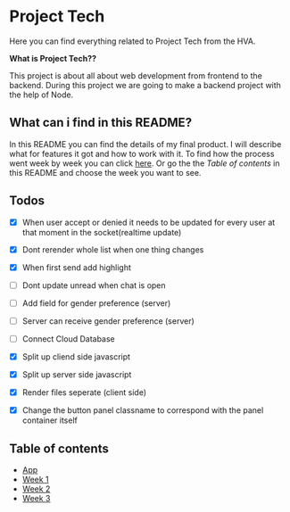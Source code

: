 # Project Tech
Here you can find everything related to Project Tech from the HVA. 

**What is Project Tech??**

This project is about all about  web development from frontend to the backend. During this project we are going to make a backend project with the help of Node.

## What can i find in this README?
In this README you can find the details of my final product. I will describe what for features it got and how to work with it. To find how the process went week by week you can click [here](http://google.com). Or go the the _Table of contents_ in this README and choose the week you want to see.

## Todos
- [x] When user accept or denied it needs to be updated for every user at that moment in the socket(realtime update)
- [x] Dont rerender whole list when one thing changes
- [x] When first send add highlight
- [ ] Dont update unread when chat is open
- [ ] Add field for gender preference (server)
- [ ] Server can receive gender preference (server)
- [ ] Connect Cloud Database
- [x] Split up cliend side javascript
- [x] Split up server side javascript
- [x] Render files seperate (client side)
- [x] Change the button panel classname to correspond with the panel container itself


## Table of contents
* [App](http://google.com)
* [Week 1](http://google.com)
* [Week 2](http://google.com)
* [Week 3](http://google.com)